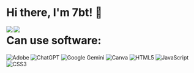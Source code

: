 # Hi there, I'm 7bt! 👋

<img align="left" widht="47%" src="https://github-readme-stats.vercel.app/api?username=labheshgupta"/>

<img align="left" widht="47%" src="https://github-readme-stats.vercel.app/api/top-langs/?username=labheshgupta"/>

# Can use software:
![Adobe](https://img.shields.io/badge/adobe-%23FF0000.svg?style=for-the-badge&logo=adobe&logoColor=white)
![ChatGPT](https://img.shields.io/badge/chatGPT-74aa9c?style=for-the-badge&logo=openai&logoColor=white)
![Google Gemini](https://img.shields.io/badge/google%20gemini-8E75B2?style=for-the-badge&logo=google%20gemini&logoColor=white)
![Canva](https://img.shields.io/badge/Canva-%2300C4CC.svg?style=for-the-badge&logo=Canva&logoColor=white)
![HTML5](https://img.shields.io/badge/html5-%23E34F26.svg?style=for-the-badge&logo=html5&logoColor=white)
![JavaScript](https://img.shields.io/badge/javascript-%23323330.svg?style=for-the-badge&logo=javascript&logoColor=%23F7DF1E)
![CSS3](https://img.shields.io/badge/css3-%231572B6.svg?style=for-the-badge&logo=css3&logoColor=white)
